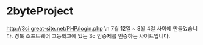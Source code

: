 # 2byteProject

http://3ci.great-site.net/PHP/login.php \n
7월 12일 ~ 8월 4일 사이에 만들었습니다.
경북 소프트웨어 고등학교에 있는 3c 인증제를 인증하는 사이트입니다.
